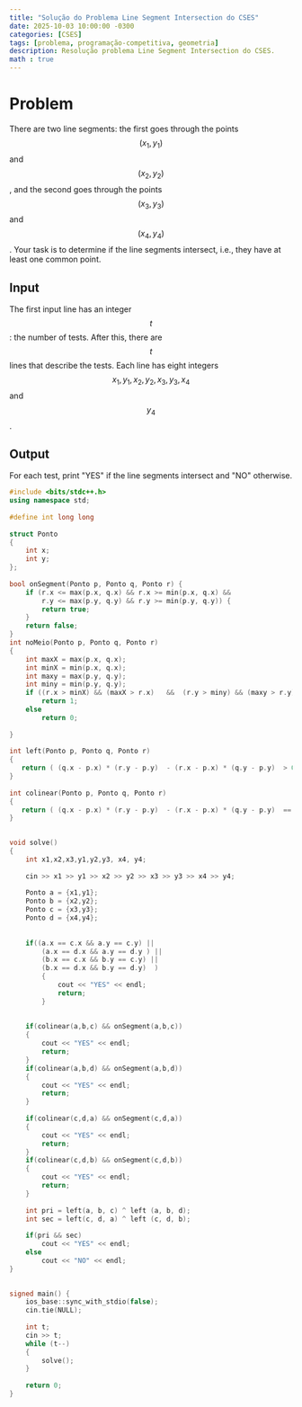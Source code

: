 ```yaml
---
title: "Solução do Problema Line Segment Intersection do CSES"
date: 2025-10-03 10:00:00 -0300
categories: [CSES]
tags: [problema, programação-competitiva, geometria]
description: Resolução problema Line Segment Intersection do CSES.
math : true 
---
```


# Problem
There are two line segments: the first goes through the points $$(x_1,y_1)$$ and $$(x_2,y_2)$$, and the second goes through the points $$(x_3,y_3)$$ and $$(x_4,y_4)$$.
Your task is to determine if the line segments intersect, i.e., they have at least one common point.

## Input
The first input line has an integer $$t$$: the number of tests.
After this, there are $$t$$ lines that describe the tests. Each line has eight integers $$x_1, y_1, x_2, y_2, x_3, y_3, x_4$$ and $$y_4$$.
## Output
For each test, print "YES" if the line segments intersect and "NO" otherwise.


```c++
#include <bits/stdc++.h>
using namespace std;
 
#define int long long
 
struct Ponto
{
    int x;
    int y;
};
  
bool onSegment(Ponto p, Ponto q, Ponto r) {
    if (r.x <= max(p.x, q.x) && r.x >= min(p.x, q.x) &&
        r.y <= max(p.y, q.y) && r.y >= min(p.y, q.y)) {
        return true;
    }
    return false;
}
int noMeio(Ponto p, Ponto q, Ponto r)
{
    int maxX = max(p.x, q.x);
    int minX = min(p.x, q.x);
    int maxy = max(p.y, q.y);
    int miny = min(p.y, q.y);
    if ((r.x > minX) && (maxX > r.x)   &&  (r.y > miny) && (maxy > r.y))
        return 1;
    else
        return 0;      
 
}
 
int left(Ponto p, Ponto q, Ponto r)
{
   return ( (q.x - p.x) * (r.y - p.y)  - (r.x - p.x) * (q.y - p.y)  > 0 ); 
}
 
int colinear(Ponto p, Ponto q, Ponto r)
{
   return ( (q.x - p.x) * (r.y - p.y)  - (r.x - p.x) * (q.y - p.y)  == 0 ); 
}
 

void solve()
{
    int x1,x2,x3,y1,y2,y3, x4, y4;
 
    cin >> x1 >> y1 >> x2 >> y2 >> x3 >> y3 >> x4 >> y4;
 
    Ponto a = {x1,y1};
    Ponto b = {x2,y2};
    Ponto c = {x3,y3};
    Ponto d = {x4,y4};
 
 
    if((a.x == c.x && a.y == c.y) ||
        (a.x == d.x && a.y == d.y ) ||
        (b.x == c.x && b.y == c.y) ||
        (b.x == d.x && b.y == d.y)  )
        {
            cout << "YES" << endl;
            return;
        }
    
 
    if(colinear(a,b,c) && onSegment(a,b,c))
    {
        cout << "YES" << endl;
        return;
    }
    if(colinear(a,b,d) && onSegment(a,b,d))
    {
        cout << "YES" << endl;
        return;
    }
 
    if(colinear(c,d,a) && onSegment(c,d,a))
    {
        cout << "YES" << endl;
        return;
    }
    if(colinear(c,d,b) && onSegment(c,d,b))
    {
        cout << "YES" << endl;
        return;
    }
 
    int pri = left(a, b, c) ^ left (a, b, d);
    int sec = left(c, d, a) ^ left (c, d, b);
 
    if(pri && sec)
        cout << "YES" << endl;
    else
        cout << "NO" << endl;   
}
 

signed main() {
    ios_base::sync_with_stdio(false);
    cin.tie(NULL);
 
    int t;
    cin >> t;
    while (t--)
    {
        solve();
    }
 
    return 0;
}
```
